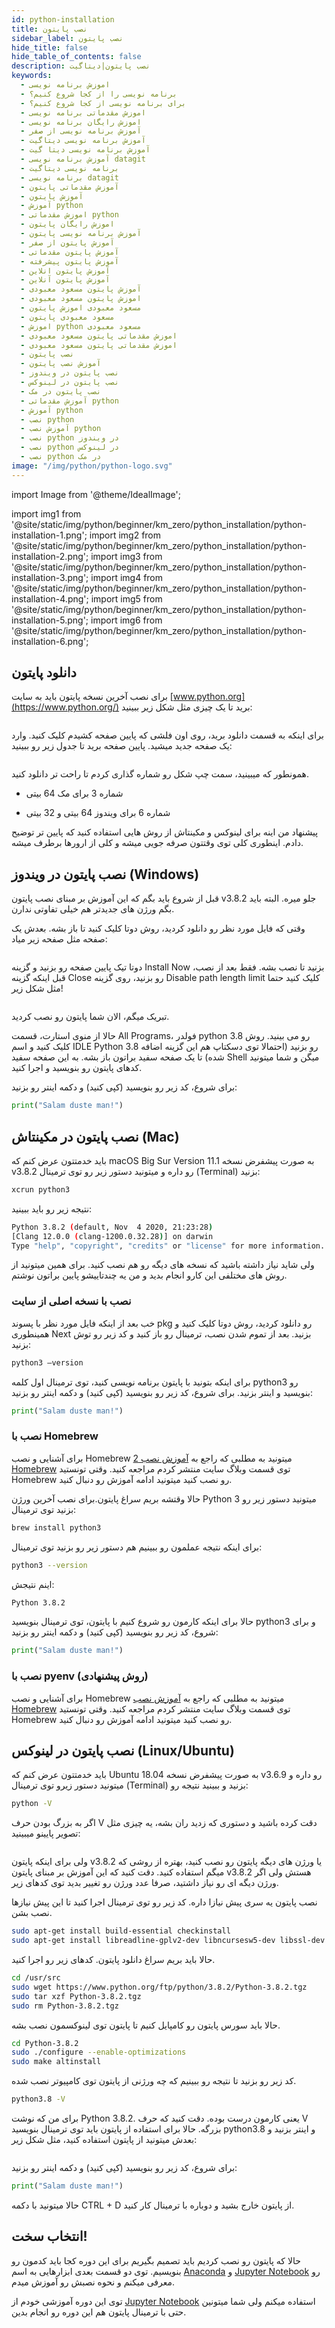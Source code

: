 ```yaml
---
id: python-installation
title: نصب پایتون
sidebar_label: نصب پایتون
hide_title: false
hide_table_of_contents: false
description: نصب پایتون|دیتاگیت
keywords:
  - اموزش برنامه نویسی
  - برنامه نویسی را از کجا شروع کنیم؟
  - برای برنامه نویسی از کجا شروع کنیم؟
  - اموزش مقدماتی برنامه نویسی
  - اموزش رایگان برنامه نویسی
  - آموزش برنامه نویسی از صفر
  - آموزش برنامه نویسی دیتاگیت
  - آموزش برنامه نویسی دیتا گیت
  - آموزش برنامه نویسی datagit
  - برنامه نویسی دیتاگیت
  - برنامه نویسی datagit
  - آموزش مقدماتی پایتون
  - آموزش پایتون
  - آموزش python
  - اموزش مقدماتی python
  - اموزش رایگان پایتون
  - آموزش برنامه نویسی پایتون
  - آموزش پایتون از صفر
  - آموزش پایتون مقدماتی
  - آموزش پایتون پیشرفته
  - آموزش پایتون انلاین
  - آموزش پایتون آنلاین
  - آموزش پایتون مسعود معبودی
  - اموزش پایتون مسعود معبودی
  - مسعود معبودی اموزش پایتون
  - مسعود معبودی پایتون
  - اموزش python مسعود معبودی
  - اموزش مقدماتی پایتون مسعود معبودی
  - اموزش مقدماتی پایتون مسعود معبودی
  - نصب پایتون
  - آموزش نصب پایتون
  - نصب پایتون در ویندوز
  - نصب پایتون در لینوکس
  - نصب پایتون در مک
  - آموزش مقدماتی python
  - آموزش python
  - نصب python
  - آموزش نصب python
  - نصب python در ویندوز
  - نصب python در لینوکس
  - نصب python در مک
image: "/img/python/python-logo.svg"
---
```

import Image from '@theme/IdealImage';

import img1 from '@site/static/img/python/beginner/km_zero/python_installation/python-installation-1.png';
import img2 from '@site/static/img/python/beginner/km_zero/python_installation/python-installation-2.png';
import img3 from '@site/static/img/python/beginner/km_zero/python_installation/python-installation-3.png';
import img4 from '@site/static/img/python/beginner/km_zero/python_installation/python-installation-4.png';
import img5 from '@site/static/img/python/beginner/km_zero/python_installation/python-installation-5.png';
import img6 from '@site/static/img/python/beginner/km_zero/python_installation/python-installation-6.png';

## **دانلود پایتون**

برای نصب آخرین نسخه پایتون باید به سایت [www.python.org](https://www.python.org/) برید تا یک چیزی مثل شکل زیر ببینید:

<div className="col padding-vert--lg">
  <Image img={img1} />
</div>

برای اینکه به قسمت دانلود برید، روی اون فلشی که پایین صفحه کشیدم کلیک کنید. وارد یک صفحه جدید میشید. پایین صفحه برید تا جدول زیر رو ببینید:

<div className="col padding-vert--lg">
  <Image img={img2} />
</div>

همونطور که میبینید، سمت چپ شکل رو شماره گذاری کردم تا راحت تر دانلود کنید.

- شماره 3 برای مک 64 بیتی

- شماره 6 برای ویندوز 64 بیتی و 32 بیتی

پیشنهاد من اینه برای لینوکس و مکینتاش از روش هایی استفاده کنید که پایین تر توضیح دادم. اینطوری کلی توی وقتتون صرفه جویی میشه و کلی از ارورها برطرف میشه.

## **نصب پایتون در ویندوز (Windows)**

قبل از شروع باید بگم که این آموزش بر مبنای نصب پایتون v3.8.2 جلو میره. البته باید بگم ورژن های جدیدتر هم خیلی تفاوتی ندارن.

وقتی که فایل مورد نظر رو دانلود کردید، روش دوتا کلیک کنید تا باز بشه. بعدش یک صفحه مثل صفحه زیر میاد:

<div className="col padding-vert--lg">
  <Image img={img3} />
</div>

دوتا تیک پایین صفحه رو بزنید و گزینه Install Now بزنید تا نصب بشه. فقط بعد از نصب، قبل اینکه گزینه Close رو بزنید، روی گزینه Disable path length limit کلیک کنید حتما مثل شکل زیر!

<div className="col padding-vert--lg">
  <Image img={img4} />
</div>

تبریک میگم، الان شما پایتون رو نصب کردید.

حالا از منوی استارت، قسمت All Programs، فولدر python 3.8 رو می بینید. روش کلیک کنید و اسم IDLE Python 3.8 رو بزنید (احتمالا توی دسکتاپ هم این گزینه اضافه شده) تا یک صفحه سفید براتون باز بشه. به این صفحه سفید Shell میگن و شما میتونید کدهای پایتون رو بنویسید و اجرا کنید.

برای شروع، کد زیر رو بنویسید (کپی کنید) و دکمه اینتر رو بزنید:

```python title="Python"
print("Salam duste man!")
```

## **نصب پایتون در مکینتاش (Mac)**

باید خدمتتون عرض کنم که macOS Big Sur Version 11.1 به صورت پیشفرض نسخه v3.8.2 رو داره و میتونید دستور زیر رو توی ترمینال (Terminal) بزنید:

```bash title="Terminal"
xcrun python3
```

نتیجه زیر رو باید ببینید:

```bash title="Terminal"
Python 3.8.2 (default, Nov  4 2020, 21:23:28) 
[Clang 12.0.0 (clang-1200.0.32.28)] on darwin
Type "help", "copyright", "credits" or "license" for more information.
```

ولی شاید نیاز داشته باشید که نسخه های دیگه رو هم نصب کنید. برای همین میتونید از روش های مختلفی این کارو انجام بدید و من یه چندتاییشو پایین براتون نوشتم.

### نصب با نسخه اصلی از سایت

خب بعد از اینکه فایل مورد نظر با پسوند pkg رو دانلود کردید، روش دوتا کلیک کنید و همینطوری Next بزنید. بعد از تموم شدن نصب، ترمینال رو باز کنید و کد زیر رو توش بزنید:

```bash title="Terminal"
python3 –version
```

برای اینکه بتونید با پایتون برنامه نویسی کنید، توی ترمینال اول کلمه python3 رو بنویسید و اینتر بزنید. برای شروع، کد زیر رو بنویسید (کپی کنید) و دکمه اینتر رو بزنید:

```python title="Python"
print("Salam duste man!")
```

### نصب با Homebrew

برای آشنایی و نصب Homebrew میتونید به مطلبی که راجع به [آموزش نصب 2 Homebrew](https://www.python.org/) توی قسمت وبلاگ سایت منتشر کردم مراجعه کنید. وقتی تونستید Homebrew رو نصب کنید میتونید ادامه آموزش رو دنبال کنید.

حالا وقتشه بریم سراغ پایتون.برای نصب آخرین ورژن Python 3 میتونید دستور زیر رو بزنید توی ترمینال:

```bash  title="Terminal"
brew install python3
```

برای اینکه نتیجه عملمون رو ببینیم هم دستور زیر رو بزنید توی ترمینال:

```bash  title="Terminal"
python3 --version
```

اینم نتیجش:

```bash  title="Terminal"
Python 3.8.2
```

حالا برای اینکه کارمون رو شروع کنیم با پایتون، توی ترمینال بنویسید python3 و برای شروع، کد زیر رو بنویسید (کپی کنید) و دکمه اینتر رو بزنید:

```python  title="Python"
print("Salam duste man!")
```

### نصب با pyenv (روش پیشنهادی)

برای آشنایی و نصب Homebrew میتونید به مطلبی که راجع به [آموزش نصب Homebrew](https://www.python.org/) توی قسمت وبلاگ سایت منتشر کردم مراجعه کنید. وقتی تونستید Homebrew رو نصب کنید میتونید ادامه آموزش رو دنبال کنید.

## **نصب پایتون در لینوکس (Linux/Ubuntu)**

باید خدمتتون عرض کنم که Ubuntu 18.04 به صورت پیشفرض نسخه v3.6.9 رو داره و میتونید دستور زیرو توی ترمینال (Terminal) بزنید و ببینید نتیجه رو:

```bash title="Terminal"
python -V
```

اگر به بزرگ بودن حرف V دقت کرده باشید و دستوری که زدید ران بشه، یه چیزی مثل تصویر پایینو میبینید:

<div className="col padding-vert--lg">
  <Image img={img5} />
</div>

ولی برای اینکه پایتون v3.8.2 یا ورژن های دیگه پایتون رو نصب کنید، بهتره از روشی که میگم استفاده کنید. دقت کنید که این آموزش بر مبنای پایتون v3.8.2 هستش ولی اگر ورژن دیگه ای رو نیاز داشتید، صرفا عدد ورژن رو تغییر بدید توی کدهای زیر.

نصب پایتون یه سری پیش نیازا داره. کد زیر رو توی ترمینال اجرا کنید تا این پیش نیازها نصب بشن.

```bash  title="Terminal"
sudo apt-get install build-essential checkinstall
sudo apt-get install libreadline-gplv2-dev libncursesw5-dev libssl-dev libsqlite3-dev tk-dev libgdbm-dev libc6-dev libbz2-dev libffi-dev liblzma-dev
```

حالا باید بریم سراغ دانلود پایتون. کدهای زیر رو اجرا کنید.

```bash title="Terminal"
cd /usr/src
sudo wget https://www.python.org/ftp/python/3.8.2/Python-3.8.2.tgz
sudo tar xzf Python-3.8.2.tgz
sudo rm Python-3.8.2.tgz
```

حالا باید سورس پایتون رو کامپایل کنیم تا پایتون توی لینوکسمون نصب بشه.

```bash title="Terminal"
cd Python-3.8.2
sudo ./configure --enable-optimizations
sudo make altinstall
```

کد زیر رو بزنید تا نتیجه رو ببینیم که چه ورژنی از پایتون توی کامپیوتر نصب شده.

```bash title="Terminal"
python3.8 -V
```

برای من که نوشت Python 3.8.2. یعنی کارمون درست بوده. دقت کنید که حرف V بزرگه. حالا برای استفاده از پایتون باید توی ترمینال بنویسید python3.8 و اینتر بزنید و بعدش میتونید از پایتون استفاده کنید، مثل شکل زیر:

<div className="col padding-vert--lg">
  <Image img={img6} />
</div>

برای شروع، کد زیر رو بنویسید (کپی کنید) و دکمه اینتر رو بزنید:

```python title="Python"
print("Salam duste man!")
```

حالا میتونید با دکمه CTRL + D از پایتون خارج بشید و دوباره با ترمینال کار کنید.

## **انتخاب سخت!**

حالا که پایتون رو نصب کردیم باید تصمیم بگیریم برای این دوره کجا باید کدمون رو بنویسیم. توی دو قسمت بعدی ابزارهایی به اسم [Anaconda](https://www.python.org/) و [Jupyter Notebook](https://www.python.org/) رو معرفی میکنم و نحوه نصبش رو آموزش میدم.

توی این دوره آموزشی خودم از [Jupyter Notebook](https://www.python.org/) استفاده میکنم ولی شما میتونین حتی با ترمینال پایتون هم این دوره رو انجام بدین.
